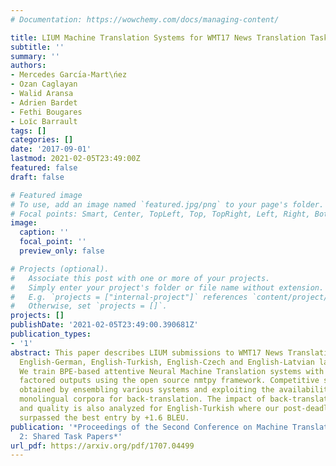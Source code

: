 ```yaml
---
# Documentation: https://wowchemy.com/docs/managing-content/

title: LIUM Machine Translation Systems for WMT17 News Translation Task
subtitle: ''
summary: ''
authors:
- Mercedes Garcı́a-Mart\ńez
- Ozan Caglayan
- Walid Aransa
- Adrien Bardet
- Fethi Bougares
- Loı̈c Barrault
tags: []
categories: []
date: '2017-09-01'
lastmod: 2021-02-05T23:49:00Z
featured: false
draft: false

# Featured image
# To use, add an image named `featured.jpg/png` to your page's folder.
# Focal points: Smart, Center, TopLeft, Top, TopRight, Left, Right, BottomLeft, Bottom, BottomRight.
image:
  caption: ''
  focal_point: ''
  preview_only: false

# Projects (optional).
#   Associate this post with one or more of your projects.
#   Simply enter your project's folder or file name without extension.
#   E.g. `projects = ["internal-project"]` references `content/project/deep-learning/index.md`.
#   Otherwise, set `projects = []`.
projects: []
publishDate: '2021-02-05T23:49:00.390681Z'
publication_types:
- '1'
abstract: This paper describes LIUM submissions to WMT17 News Translation Task for
  English-German, English-Turkish, English-Czech and English-Latvian language pairs.
  We train BPE-based attentive Neural Machine Translation systems with and without
  factored outputs using the open source nmtpy framework. Competitive scores were
  obtained by ensembling various systems and exploiting the availability of target
  monolingual corpora for back-translation. The impact of back-translation quantity
  and quality is also analyzed for English-Turkish where our post-deadline submission
  surpassed the best entry by +1.6 BLEU.
publication: '*Proceedings of the Second Conference on Machine Translation, Volume
  2: Shared Task Papers*'
url_pdf: https://arxiv.org/pdf/1707.04499
---
```

